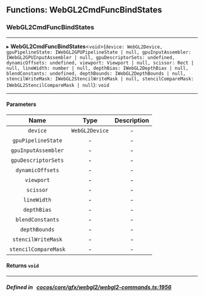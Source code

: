 ## Functions: WebGL2CmdFuncBindStates

### WebGL2CmdFuncBindStates


___
▸ **WebGL2CmdFuncBindStates**<`void`\>(`device: WebGL2Device, gpuPipelineState: IWebGL2GPUPipelineState | null, gpuInputAssembler: IWebGL2GPUInputAssembler | null, gpuDescriptorSets: undefined, dynamicOffsets: undefined, viewport: Viewport | null, scissor: Rect | null, lineWidth: number | null, depthBias: IWebGL2DepthBias | null, blendConstants: undefined, depthBounds: IWebGL2DepthBounds | null, stencilWriteMask: IWebGL2StencilWriteMask | null, stencilCompareMask: IWebGL2StencilCompareMask | null`): `void`
___


#### Parameters

| Name | Type | Description |
| :------: | :------: | :------: |
| `device` | `WebGL2Device` | - |
| `gpuPipelineState` | - | - |
| `gpuInputAssembler` | - | - |
| `gpuDescriptorSets` | - | - |
| `dynamicOffsets` | - | - |
| `viewport` | - | - |
| `scissor` | - | - |
| `lineWidth` | - | - |
| `depthBias` | - | - |
| `blendConstants` | - | - |
| `depthBounds` | - | - |
| `stencilWriteMask` | - | - |
| `stencilCompareMask` | - | - |

#### Returns `void` 
___


##### Defined in &nbsp;   [cocos/core/gfx/webgl2/webgl2-commands.ts:1956](https://github.com/cocos-creator/engine/blob/c7bf6b8a9/cocos/core/gfx/webgl2/webgl2-commands.ts#L1956)&nbsp;
